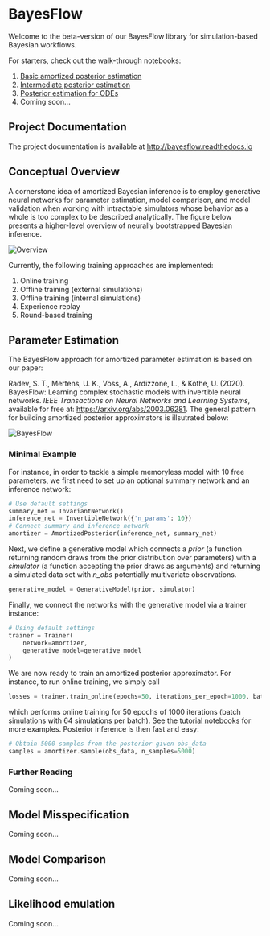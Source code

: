 # BayesFlow

Welcome to the beta-version of our BayesFlow library for simulation-based Bayesian workflows.

For starters, check out the walk-through notebooks:
1. [Basic amortized posterior estimation](docs/source/tutorial_notebooks/Intro_Amortized_Posterior_Estimation.ipynb) 
2. [Intermediate posterior estimation](docs/source/tutorial_notebooks/Covid19_Initial_Posterior_Estimation.ipynb) 
3. [Posterior estimation for ODEs](docs/source/tutorial_notebooks/Linear%20ODE%20system.ipynb)
4. Coming soon...

## Project Documentation
The project documentation is available at <http://bayesflow.readthedocs.io>

## Conceptual Overview

A cornerstone idea of amortized Bayesian inference is to employ generative neural networks for parameter estimation, model comparison, and model validation
when working with intractable simulators whose behavior as a whole is too complex to be described analytically. The figure below presents a higher-level overview of neurally bootstrapped Bayesian inference. 

![Overview](https://github.com/stefanradev93/BayesFlow/blob/9308cc044b28fc0d7d02714dd20dc9b206fa040b/img/high_level_framework.png?raw=true)

Currently, the following training approaches are implemented:
1. Online training
2. Offline training (external simulations)
3. Offline training (internal simulations)
4. Experience replay
5. Round-based training

## Parameter Estimation

The BayesFlow approach for amortized parameter estimation is based on our paper:

Radev, S. T., Mertens, U. K., Voss, A., Ardizzone, L., & Köthe, U. (2020). BayesFlow: Learning complex stochastic models with invertible neural networks. <em>IEEE Transactions on Neural Networks and Learning Systems</em>, available for free at: https://arxiv.org/abs/2003.06281. The general pattern for building amortized posterior approximators is illsutrated below:

![BayesFlow](https://github.com/stefanradev93/BayesFlow/blob/Future/docs/source/tutorial_notebooks/img/trainer_connection.png?raw=true)

### Minimal Example

For instance, in order to tackle a simple memoryless model with 10 free parameters, we first need to set up an optional summary network and an inference network:
```python
# Use default settings
summary_net = InvariantNetwork()
inference_net = InvertibleNetwork({'n_params': 10})
# Connect summary and inference network
amortizer = AmortizedPosterior(inference_net, summary_net)
```
Next, we define a generative model which connects a *prior* (a function returning random draws from the prior distribution over parameters) with a *simulator* (a function accepting the prior draws as arguments) and returning a simulated data set with *n_obs* potentially multivariate observations.
```python
generative_model = GenerativeModel(prior, simulator)
```
Finally, we connect the networks with the generative model via a trainer instance:
```python
# Using default settings
trainer = Trainer(
    network=amortizer, 
    generative_model=generative_model
)
```
We are now ready to train an amortized posterior approximator. For instance, to run online training, we simply call
```python
losses = trainer.train_online(epochs=50, iterations_per_epoch=1000, batch_size=64)
```
which performs online training for 50 epochs of 1000 iterations (batch simulations with 64 simulations per batch). See the [tutorial notebooks](docs/source/tutorial_notebooks) for more examples. Posterior inference is then fast and easy:
```python
# Obtain 5000 samples from the posterior given obs_data
samples = amortizer.sample(obs_data, n_samples=5000)
```
### Further Reading

Coming soon...

## Model Misspecification

Coming soon...

## Model Comparison

Coming soon...

## Likelihood emulation

Coming soon...

